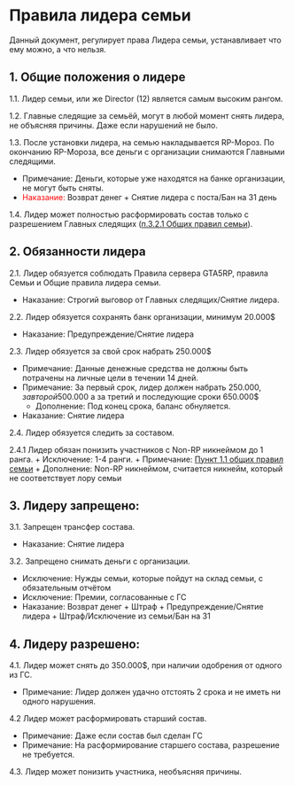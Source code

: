 # Правила лидера семьи

Данный документ, регулирует права Лидера семьи, устанавливает что ему можно, а что нельзя.

## 1. Общие положения о лидере
1.1. Лидер семьи, или же Director (12) является самым высоким рангом. 

1.2. Главные следящие за семьёй, могут в любой момент снять лидера, не объясняя причины. Даже если нарушений не было.

1.3. После установки лидера, на семью накладывается RP-Мороз. По окончанию RP-Мороза, все деньги с организации снимаются Главными следящими.
  + Примечание: Деньги, которые уже находятся на банке организации, не могут быть сняты. 
  + <font color="#ff0303">Наказание:</font> Возврат денег + Снятие лидера с поста/Бан на 31 день

1.4. Лидер может полностью расформировать состав только с разрешением Главных следящих ([п.3.2.1 Общих правил семьи](https://github.com/AlgorithmLX/MoneyDB/blob/main/rules/main_rules.md#3-%D0%B3%D0%BB%D0%B0%D0%B2%D0%BD%D1%8B%D0%B5-%D1%81%D0%BB%D0%B5%D0%B4%D1%8F%D1%89%D0%B8%D0%B5-%D1%81%D0%B5%D0%BC%D1%8C%D0%B8)).

## 2. Обязанности лидера

2.1. Лидер обязуется соблюдать Правила сервера GTA5RP, правила Семьи и Общие правила лидера семьи.
  + Наказание: Строгий выговор от Главных следящих/Снятие лидера.

2.2. Лидер обязуется сохранять банк организации, минимум 20.000$
  + Наказание: Предупреждение/Снятие лидера

2.3. Лидер обязуется за свой срок набрать 250.000$
  + Примечание: Данные денежные средства не должны быть потрачены на личные цели в течении 14 дней.
  + Примечание: За первый срок, лидер должен набрать 250.000$, за второй 500.000$ а за третий и последующие сроки 650.000$
    + Дополнение: Под конец срока, баланс обнуляется. 
  + Наказание: Снятие лидера

2.4. Лидер обязуется следить за составом.

2.4.1 Лидер обязан понизить участников с Non-RP никнеймом до 1 ранга.
    + Исключение: 1-4 ранги.
    + Примечание: [Пункт 1.1 общих правил семьи](https://github.com/AlgorithmLX/MoneyDB/blob/main/rules/main_rules.md#1-%D0%BE%D0%B1%D1%89%D0%B8%D0%B5-%D0%BF%D0%BE%D0%BB%D0%BE%D0%B6%D0%B5%D0%BD%D0%B8%D0%B5-%D1%81%D0%B5%D0%BC%D1%8C%D0%B8)
    + Дополнение: Non-RP никнеймом, считается никнейм, который не соответствует лору семьи 

## 3. Лидеру запрещено:

3.1. Запрещен трансфер состава.
  + Наказание: Снятие лидера

3.2. Запрещено снимать деньги с организации.
  + Исключение: Нужды семьи, которые пойдут на склад семьи, с обязательным отчётом
  + Исключение: Премии, согласованные с ГС
  + Наказание: Возврат денег + Штраф + Предупреждение/Снятие лидера + Штраф/Исключение из семьи/Бан на 31

## 4. Лидеру разрешено:
4.1. Лидер может снять до 350.000$, при наличии одобрения от одного из ГС.
  + Примечание: Лидер должен удачно отстоять 2 срока и не иметь ни одного нарушения.

4.2 Лидер может расформировать старший состав.
  + Примечание: Даже если состав был сделан ГС
  + Примечание: На расформирование старшего состава, разрешение не требуется.

4.3. Лидер может понизить участника, необъясняя причины.
